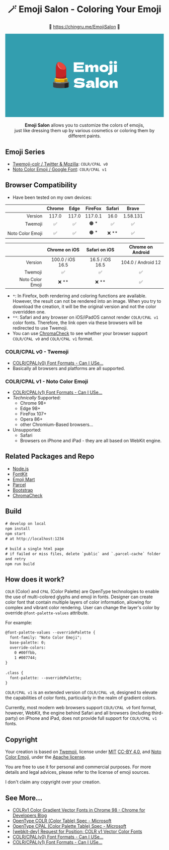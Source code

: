 <div align="center">

<h1>🪄 Emoji Salon - Coloring Your Emoji</h1>

🔗 https://chingru.me/EmojiSalon 🔗

![](src/image/social.png)

**Emoji Salon** allows you to customize the colors of emojis,<br> just like dressing them up by various cosmetics or coloring them by different paints.

</div>

## Emoji Series

- [Twemoji-colr / Twitter & Mozilla](https://github.com/mozilla/twemoji-colr): `COLR/CPAL v0`
- [Noto Color Emoji / Google Font](https://fonts.google.com/noto/specimen/Noto+Color+Emoji): `COLR/CPAL v1`


## Browser Compatibility

- Have been tested on my own devices:

|   | Chrome | Edge | FireFox | Safari | Brave |
| ---:|:----:|:----:|:----:|:----:|:----:|
| Version  | 117.0 | 117.0 | 117.0.1 | 16.0 | 1.58.131 |
|Twemoji| ✅ | ✅ | 🟠 * | ✅ | ✅ |
|Noto Color Emoji| ✅ | ✅ | 🟠 * | ❌ ** | ✅ | 

| |Chrome on iOS | Safari on iOS | Chrome on Android |
| ---:|:----:|:----:|:----:|
|Version| 100.0 / iOS 16.5 | 16.5 / iOS 16.5| 104.0 / Android 12|
|Twemoji| ✅ | ✅ | ✅ |
|Noto Color Emoji| ❌ ** | ❌ ** | ✅ |

- `*`: In Firefox, both rendering and coloring functions are available. However, the result can not be rendered into an image. When you try to download the creation, it will be the original version and not the color overridden one.
- `**`: Safari and any browser on iOS/iPadOS cannot render `COLR/CPAL v1` color fonts. Therefore, the link open via these browsers will be redirected to use Twemoji.
- You can use [ChromaCheck](https://pixelambacht.nl/chromacheck/) to see whether your browser support `COLR/CPAL v0` and `COLR/CPAL v1` format.


### COLR/CPAL v0 - Twemoji

- [COLR/CPAL(v0) Font Formats - Can I USe...](https://caniuse.com/colr)
- Basically all browsers and platforms are all supported.


### COLR/CPAL v1 - Noto Color Emoji

- [COLR/CPAL(v1) Font Formats - Can I USe...](https://caniuse.com/colr-v1)
- *Technically* Supported:
  - Chrome 98+
  - Edge 98+
  - FireFox 107+
  - Opera 86+
  - other Chromium-Based browsers...
- Unsupported:
  - Safari
  - Browsers on iPhone and iPad - they are all based on WebKit engine.


## Related Packages and Repo

- [Node.js](https://nodejs.org/)
- [FontKit](https://github.com/foliojs/fontkit)
- [Emoji Mart](https://github.com/missive/emoji-mart)
- [Parcel](https://parceljs.org/)
- [Bootstrap](https://getbootstrap.com/)
- [ChromaCheck](https://github.com/RoelN/ChromaCheck)

## Build

```
# develop on local
npm install
npm start
# at http://localhost:1234

# build a single html page
# if failed or miss files, delete `public` and `.parcel-cache` folder and retry
npm run build
```

## How does it work?

`COLR` (Color) and `CPAL` (Color Palette) are OpenType technologies to enable the use of multi-colored glyphs and emoji in fonts. Designer can create color font that contain multiple layers of color information, allowing for complex and vibrant color rendering. User can change the layer's color by override `@font-palette-values` attribute.

For example:

```
@font-palette-values --overridePalette {
  font-family: "Noto Color Emoji";
  base-palette: 0;
  override-colors:
    0 #00ffbb,
    1 #007744;
}

.class {
  font-palette: --overridePalette;
}
```

`COLR/CPAL v1` is an extended version of `COLR/CPAL v0`, designed to elevate the capabilities of color fonts, particularly in the realm of gradient colors.

Currently, most modern web browsers support `COLR/CPAL v0` font format, however, WebKit, the engine behind Safari and all browsers (including third-party) on iPhone and iPad, does not provide full support for `COLR/CPAL v1` fonts. 

## Copyright

Your creation is based on [Twemoji](https://github.com/twitter/twemoji), license under [MIT](http://opensource.org/licenses/MIT) [CC-BY 4.0](https://creativecommons.org/licenses/by/4.0/), and [Noto Color Emoji](https://github.com/googlefonts/noto-emoji),  under the [Apache license](https://www.apache.org/licenses/LICENSE-2.0).

You are free to use it for personal and commercial purposes. For more details and legal advices, please refer to the license of emoji sources.

I don't claim any copyright over your creation.

## See More...

- [COLRv1 Color Gradient Vector Fonts in Chrome 98 - Chrome for Developers Blog](https://developer.chrome.com/blog/colrv1-fonts/)
- [OpenType COLR (Color Table) Spec - Microsoft](https://learn.microsoft.com/en-us/typography/opentype/spec/colr)
- [OpenType CPAL (Color Palette Table) Spec - Microsoft](https://learn.microsoft.com/en-us/typography/opentype/spec/cpal)
- [\[webkit-dev\] Request for Position: COLR v1 Vector Color Fonts](https://lists.webkit.org/pipermail/webkit-dev/2021-May/031839.html)
- [COLR/CPAL(v0) Font Formats - Can I USe...](https://caniuse.com/colr)
- [COLR/CPAL(v1) Font Formats - Can I USe...](https://caniuse.com/colr-v1)
